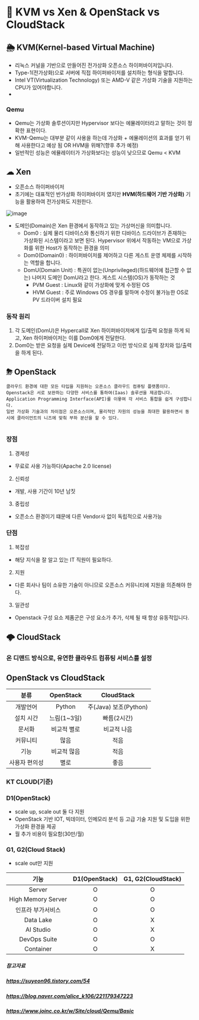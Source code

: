 # 🥴 KVM vs Xen & OpenStack vs CloudStack


## 🌦 KVM(Kernel-based Virtual Machine)
- 리눅스 커널을 기반으로 만들어진 전가상화 오픈소스 하이퍼바이저입니다.
- Type-1(전가상화)으로 서버에 직접 하이퍼바이저를 설치하는 형식을 말합니다.
- Intel VT(Virtualization Technology) 또는 AMD-V 같은 가상화 기술을 지원하는 CPU가 있어야합니다.
- 

### Qemu
- Qemu는 가상화 솔루션이지만 Hypervisor 보다는 에뮬레이터라고 말하는 것이 정확한 표현이다.
- KVM-Qemu는 대부분 같이 사용을 하는데 가상화 + 에뮬레이션의 효과를 얻기 위해 사용한다고 예상 됨 OR HVM을 위해?(향후 추가 예정)
- 일반적인 성능은 에뮬레이터가 가상화보다는 성능이 낮으므로 Qemu < KVM


## ☁ Xen  
- 오픈소스 하이퍼바이저
- 초기에는 대표적인 반가상화 하이퍼바이저 였지만 **HVM(하드웨어 기반 가상화)** 기능을 활용하여 전가상화도 지원한다.
  
![image](https://user-images.githubusercontent.com/71022555/190321017-673d5bcf-aeee-49c2-83fa-dfb96978a545.png)  
  
- 도메인(Domain)은 Xen 환경에서 동작하고 있는 가상머신을 의미합니다.  
    - Dom0 : 실제 물리 디바이스와 통신하기 위한 디바이스 드라이브가 존재하는 가상화된 시스템이라고 보면 된다. Hypervisor 위에서 작동하는 VM으로 가상화를 위한 Host가 동작하는 환경을 의미
    - Dom0(Domain0) : 하이퍼바이저를 제어하고 다른 게스트 운영 체제를 시작하는 역할을 합니다.
    - DomU(Domain Unit) : 특권이 없는(Unprivileged)(하드웨어에 접근할 수 없는) 나머지 도메인 DomU라고 한다. 게스트 시스템(OS)가 동작하는 것
      - PVM Guest : Linux와 같이 가상화에 맞게 수정된 OS
      - HVM Guest : 주로 Windows OS 경우를 말하며 수정이 불가능한 OS로 PV 드라이버 설치 필요
       
### 동작 원리
1. 각 도메인(DomU)은 Hypercall로 Xen 하이퍼바이저에게 입/출력 요청을 하게 되고, Xen 하이퍼바이저는 이를 Dom0에게 전달한다.
2. Dom0는 받은 요청을 실제 Device에 전달하고 이런 방식으로 실제 장치와 입/출력을 하게 된다.





## ⛈ OpenStack
```
클라우드 환경에 대한 모든 타입을 지원하는 오픈소스 클라우드 컴퓨팅 플랫폼이다.  
Openstack은 서로 보완하는 다양한 서비스를 통하여(Iaas) 솔루션을 제공합니다.  
Application Programming Interface(API)를 이욯여 각 서비스 통합을 쉽게 구성합니다.  
일반 가상화 기술과의 차이점은 오픈소스이며, 물리적인 자원의 성능을 최대한 활용하면서 동시에 클라이언트의 니즈에 맞춰 부하 분산을 할 수 있다.

```
```

```

### 장점
1. 경제성
  - 무료로 사용 가능하다(Apache 2.0 license)
2. 신뢰성
  - 개발, 사용 기간이 10년 남짓
3. 중립성
  - 오픈소스 환경이기 떄문에 다른 Vendor사 없이 독립적으로 사용가능

### 단점
1. 복잡성
  - 해당 지식을 잘 알고 있는 IT 직원이 필요하다.
2. 지원
  - 다른 회사나 팀이 소유한 기술이 아니므로 오픈소스 커뮤니티에 지원을 의존해야 한다.
3. 일관성
  - Openstack 구성 요소 제품군은 구성 요소가 추가, 삭제 될 때 항상 유동적입니다.


## 🌩 CloudStack
### 온 디맨드 방식으로, 유연한 클라우드 컴퓨팅 서비스를 설정


## OpenStack vs CloudStack

|분류|OpenStack|CloudStack|
|:---:|:---:|:---:|
|개발언어|Python|주(Java) 보조(Python)|
|설치 시간|느림(1~3일)|빠름(2시간)|
|문서화|비교적 별로|비교적 나음|
|커뮤니티|많음|적음|
|기능|비교적 많음|적음|
|사용자 편의성|별로|좋음|

### KT CLOUD(기준)

### D1(OpenStack)
- scale up, scale out 둘 다 지원
- OpenStack 기반 IOT, 빅데이터, 인메모리 분석 등 고급 기술 지원 및 도입을 위한 가상화 환경을 제공
- 월 추가 비용이 필요함(30만/월)


### G1, G2(Cloud Stack)
- scale out만 지원
  
|기능|D1(OpenStack)|G1, G2(CloudStack)|
|:---:|:---:|:---:|
|Server|O|O|
|High Memory Server|O|O|
|인프라 부가서비스|O|O|
|Data Lake|O|X|
|AI Studio|O|X|
|DevOps Suite|O|O|
|Container|O|X|


##### 참고자료
##### https://suyeon96.tistory.com/54
##### https://blog.naver.com/alice_k106/221179347223
##### https://www.joinc.co.kr/w/Site/cloud/Qemu/Basic  

